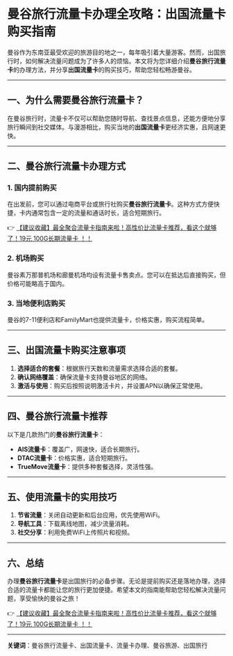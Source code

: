 # 曼谷旅行流量卡办理全攻略：出国流量卡购买指南

曼谷作为东南亚最受欢迎的旅游目的地之一，每年吸引着大量游客。然而，出国旅行时，如何解决流量问题成为了许多人的烦恼。本文将为您详细介绍**曼谷旅行流量卡**的办理方法，并分享**出国流量卡**的购买技巧，帮助您轻松畅游曼谷。

---

## 一、为什么需要曼谷旅行流量卡？

在曼谷旅行时，流量卡不仅可以帮助您随时导航、查找景点信息，还能方便地分享旅行瞬间到社交媒体。与漫游相比，购买当地的**出国流量卡**更经济实惠，且网速更快。

---

## 二、曼谷旅行流量卡办理方式

### 1. 国内提前购买
在出发前，您可以通过电商平台或旅行社购买**曼谷旅行流量卡**。这种方式方便快捷，卡内通常包含一定的流量和通话时长，适合短期旅行。

👉 [【建议收藏】最全聚合流量卡指南来啦！高性价比流量卡推荐，看这个就够了！19元 100G长期流量卡 ！！](https://bit.ly/Liuliangka)

### 2. 机场购买
曼谷素万那普机场和廊曼机场均设有流量卡售卖点。您可以在抵达后直接购买，但价格可能略高于国内。

### 3. 当地便利店购买
曼谷的7-11便利店和FamilyMart也提供流量卡，价格实惠，购买流程简单。

---

## 三、出国流量卡购买注意事项

1. **选择适合的套餐**：根据旅行天数和流量需求选择合适的套餐。
2. **确认网络覆盖**：确保流量卡支持曼谷地区的网络。
3. **激活与使用**：购买后按照说明激活卡片，并设置APN以确保正常使用。

---

## 四、曼谷旅行流量卡推荐

以下是几款热门的**曼谷旅行流量卡**：
- **AIS流量卡**：覆盖广，网速快，适合长期旅行。
- **DTAC流量卡**：价格实惠，适合短期旅行。
- **TrueMove流量卡**：提供多种套餐选择，灵活性强。

---

## 五、使用流量卡的实用技巧

1. **节省流量**：关闭自动更新和后台应用，优先使用WiFi。
2. **导航工具**：下载离线地图，减少流量消耗。
3. **社交分享**：利用免费WiFi上传照片和视频。

---

## 六、总结

办理**曼谷旅行流量卡**是出国旅行的必备步骤。无论是提前购买还是落地办理，选择合适的流量卡都能让您的旅行更加便捷。希望本文的指南能帮助您轻松解决流量问题，享受愉快的曼谷之旅！

👉 [【建议收藏】最全聚合流量卡指南来啦！高性价比流量卡推荐，看这个就够了！19元 100G长期流量卡 ！！](https://bit.ly/Liuliangka)

---

**关键词**：曼谷旅行流量卡、出国流量卡、流量卡办理、曼谷旅游、出国旅行
